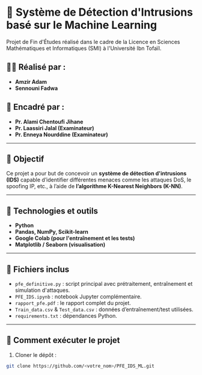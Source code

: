 # 🔐 Système de Détection d'Intrusions basé sur le Machine Learning

Projet de Fin d'Études réalisé dans le cadre de la Licence en Sciences Mathématiques et Informatiques (SMI) à l'Université Ibn Tofaïl.

## 👩‍💻 Réalisé par :
- **Amzir Adam**
- **Sennouni Fadwa**

## 📘 Encadré par :
- **Pr. Alami Chentoufi Jihane**
- **Pr. Laassiri Jalal (Examinateur)**
- **Pr. Enneya Nourddine (Examinateur)**

---

## 📌 Objectif
Ce projet a pour but de concevoir un **système de détection d'intrusions (IDS)** capable d’identifier différentes menaces comme les attaques DoS, le spoofing IP, etc., à l’aide de **l’algorithme K-Nearest Neighbors (K-NN)**.

---

## 🧪 Technologies et outils
- **Python**
- **Pandas, NumPy, Scikit-learn**
- **Google Colab (pour l'entraînement et les tests)**
- **Matplotlib / Seaborn (visualisation)**

---

## 📂 Fichiers inclus
- `pfe_definitive.py` : script principal avec prétraitement, entraînement et simulation d'attaques.
- `PFE_IDS.ipynb` : notebook Jupyter complémentaire.
- `rapport_pfe.pdf` : le rapport complet du projet.
- `Train_data.csv` & `Test_data.csv` : données d’entraînement/test utilisées.
- `requirements.txt` : dépendances Python.

---

## 🚀 Comment exécuter le projet
1. Cloner le dépôt :
```bash
git clone https://github.com/<votre_nom>/PFE_IDS_ML.git
```
